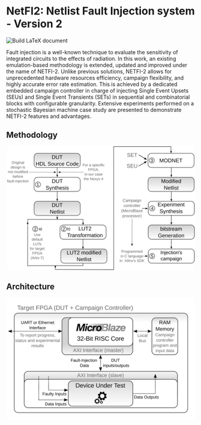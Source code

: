 # NetFI2: Netlist Fault Injection system - Version 2

![Build LaTeX document](https://github.com/arielvinas/NetFi2/workflows/Build%20LaTeX%20document/badge.svg?branch=master)


Fault injection is a well-known technique to evaluate the sensitivity of integrated circuits to the effects of radiation. In this work, an existing emulation-based methodology is extended, updated and improved under the name of NETFI-2. Unlike previous solutions, NETFI-2 allows for unprecedented hardware resources efficiency, campaign flexibility, and highly accurate error rate estimation. This is achieved by a dedicated embedded campaign controller in charge of injecting Single Event Upsets (SEUs) and Single Event Transients (SETs) in sequential and combinatorial blocks with configurable granularity. Extensive experiments performed on a stochastic Bayesian machine case study are presented to demonstrate NETFI-2 features and advantages.

## Methodology

<p align="center">
    <img src="img/netfi2_flow.svg" width="500">
</p>

## Architecture

<p align="center">
    <img src="img/netfi2_eng.svg" width="500">
</p>